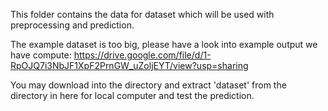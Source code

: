 This folder contains the data for dataset which will be used with preprocessing and prediction.

The example dataset is too big, please have a look into example output we have compute: https://drive.google.com/file/d/1-RpOJQ7i3NbJF1XpF2PrnGW_uZoljEYT/view?usp=sharing

You may download into the directory and extract 'dataset' from the directory in here for local computer and test the prediction. 
